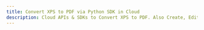 ---title: Convert XPS to PDF via Python SDK in Clouddescription: Cloud APIs & SDKs to Convert XPS to PDF. Also Create, Edit & Render Microsoft Word & OpenOffice documents in the Cloud.---